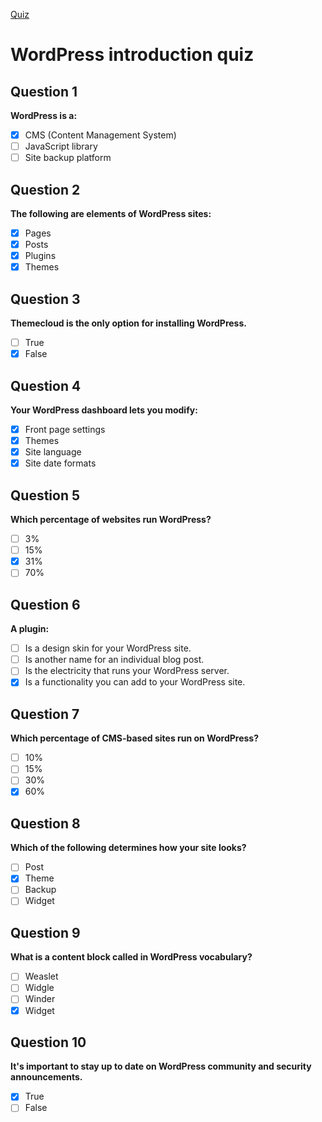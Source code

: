 [Quiz](https://openclassrooms.com/en/courses/3505471-build-quick-and-beautiful-wordpress-sites/exercises/695)
# WordPress introduction quiz

## Question 1
**WordPress is a:**
- [x] CMS (Content Management System)
- [ ] JavaScript library
- [ ] Site backup platform

## Question 2
**The following are elements of WordPress sites:**
- [x] Pages
- [x] Posts
- [x] Plugins
- [x] Themes

## Question 3
**Themecloud is the only option for installing WordPress.**
- [ ] True
- [x] False

## Question 4
**Your WordPress dashboard lets you modify:**
- [x] Front page settings
- [x] Themes
- [x] Site language
- [x] Site date formats

## Question 5
**Which percentage of websites run WordPress?**
- [ ] 3%
- [ ] 15%
- [x] 31%
- [ ] 70%

## Question 6
**A plugin:**
- [ ] Is a design skin for your WordPress site.
- [ ] Is another name for an individual blog post.
- [ ] Is the electricity that runs your WordPress server.
- [x] Is a functionality you can add to your WordPress site.

## Question 7
**Which percentage of CMS-based sites run on WordPress?**
- [ ] 10%
- [ ] 15%
- [ ] 30%
- [x] 60%

## Question 8
**Which of the following determines how your site looks?**
- [ ] Post
- [x] Theme
- [ ] Backup
- [ ] Widget

## Question 9
**What is a content block called in WordPress vocabulary?**
- [ ] Weaslet
- [ ] Widgle
- [ ] Winder
- [x] Widget

## Question 10
**It's important to stay up to date on WordPress community and security announcements.**
- [x] True
- [ ] False